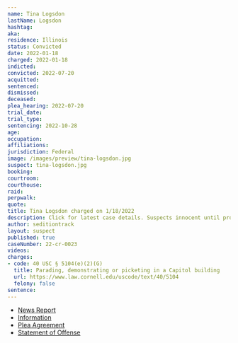 ```yaml
---
name: Tina Logsdon
lastName: Logsdon
hashtag:
aka:
residence: Illinois
status: Convicted
date: 2022-01-18
charged: 2022-01-18
indicted:
convicted: 2022-07-20
acquitted:
sentenced:
dismissed:
deceased:
plea_hearing: 2022-07-20
trial_date:
trial_type:
sentencing: 2022-10-28
age:
occupation:
affiliations:
jurisdiction: Federal
image: /images/preview/tina-logsdon.jpg
suspect: tina-logsdon.jpg
booking:
courtroom:
courthouse:
raid:
perpwalk:
quote:
title: Tina Logsdon charged on 1/18/2022
description: Click for latest case details. Suspects innocent until proven guilty.
author: seditiontrack
layout: suspect
published: true
caseNumber: 22-cr-0023
videos:
charges:
- code: 40 USC § 5104(e)(2)(G)
  title: Parading, demonstrating or picketing in a Capitol building
  url: https://www.law.cornell.edu/uscode/text/40/5104
  felony: false
sentence:
---
```

- [News Report](https://chicago.suntimes.com/metro-state/2022/2/16/22938068/brazilian-citizen-from-indian-head-park-charged-in-capitol-breach)
- [Information](https://www.justice.gov/usao-dc/case-multi-defendant/file/1471146/download)
- [Plea Agreement](https://www.justice.gov/usao-dc/case-multi-defendant/file/1520786/download)
- [Statement of Offense](https://www.justice.gov/usao-dc/case-multi-defendant/file/1520791/download)
